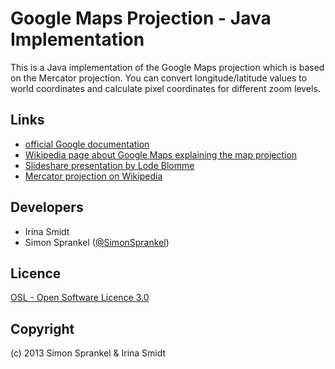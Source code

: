 Google Maps Projection - Java Implementation
============================================
This is a Java implementation of the Google Maps projection which is based on the Mercator projection. You can convert longitude/latitude values to world coordinates and calculate pixel coordinates for different zoom levels.

Links
-----
- [official Google documentation](https://developers.google.com/maps/documentation/javascript/maptypes#MapCoordinates)
- [Wikipedia page about Google Maps explaining the map projection](https://en.wikipedia.org/wiki/Google_Maps#Map_projection)
- [Slideshare presentation by Lode Blomme](http://de.slideshare.net/lodeblomme/google-maps-projection-and-how-to-use-it-for-clustering-presentation)
- [Mercator projection on Wikipedia](https://en.wikipedia.org/wiki/Mercator_projection)

Developers
----------
- Irina Smidt
- Simon Sprankel ([@SimonSprankel](https://twitter.com/SimonSprankel))

Licence
-------
[OSL - Open Software Licence 3.0](http://opensource.org/licenses/osl-3.0.php)

Copyright
---------
(c) 2013 Simon Sprankel & Irina Smidt


